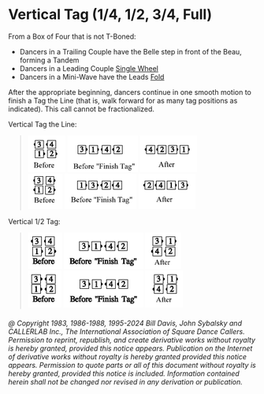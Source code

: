 
# Vertical Tag (1/4, 1/2, 3/4, Full)

From a Box of Four that is not T-Boned:

- Dancers in a Trailing Couple have the Belle step in front of the Beau, forming a Tandem
- Dancers in a Leading Couple [Single Wheel](../a2/single_wheel.md)
- Dancers in a Mini-Wave have the Leads [Fold](../ms/fold.md)

After the appropriate beginning, dancers continue in one smooth motion
to finish a Tag the Line
(that is, walk forward for as many tag positions as indicated).
This call cannot be fractionalized.

Vertical Tag the Line:

> 
> ![alt](vertical_tag_1a.png)
> ![alt](vertical_tag_1b.png)
> ![alt](vertical_tag_1c.png)  
> ![alt](vertical_tag_1d.png)
> ![alt](vertical_tag_1e.png)
> ![alt](vertical_tag_1f.png)
> 

Vertical 1/2 Tag:

> 
> ![alt](vertical_tag_2a.png)
> ![alt](vertical_tag_2b.png)
> ![alt](vertical_tag_2c.png)  
> ![alt](vertical_tag_2d.png)
> ![alt](vertical_tag_2e.png)
> ![alt](vertical_tag_2f.png)
> 

###### @ Copyright 1983, 1986-1988, 1995-2024 Bill Davis, John Sybalsky and CALLERLAB Inc., The International Association of Square Dance Callers. Permission to reprint, republish, and create derivative works without royalty is hereby granted, provided this notice appears. Publication on the Internet of derivative works without royalty is hereby granted provided this notice appears. Permission to quote parts or all of this document without royalty is hereby granted, provided this notice is included. Information contained herein shall not be changed nor revised in any derivation or publication.
